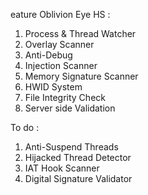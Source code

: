 eature Oblivion Eye HS :
1. Process & Thread Watcher
2. Overlay Scanner
3. Anti-Debug
4. Injection Scanner
5. Memory Signature Scanner
6. HWID System
7. File Integrity Check
8. Server side Validation

To do :
1. Anti-Suspend Threads
2. Hijacked Thread Detector
3. IAT Hook Scanner
4. Digital Signature Validator
